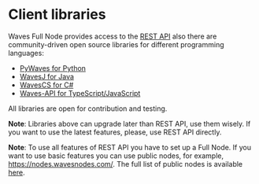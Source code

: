 # Client libraries

Waves Full Node provides access to the [REST API](waves-node-rest-api/node-api-overview.md) also there are community-driven open source libraries for different programming languages:
 * [PyWaves for Python](waves-node-rest-api/client-libraries/pywaves.md)
 * [WavesJ for Java](waves-node-rest-api/client-libraries/wavesj.md)
 * [WavesCS for C#](waves-node-rest-api/client-libraries/wavescs.md)
 * [Waves-API for TypeScript/JavaScript](https://github.com/wavesplatform/waves-api) 
 
All libraries are open for contribution and testing.
 
**Note**: Libraries above can upgrade later than REST API, use them wisely. If you want to use the latest features, please, use REST API directly.

**Note**: To use all features of REST API you have to set up a Full Node. If you want to use basic features you can use public nodes, for example, https://nodes.wavesnodes.com/.
The full list of public nodes is available [here](http://dev.pywaves.org/generators/).